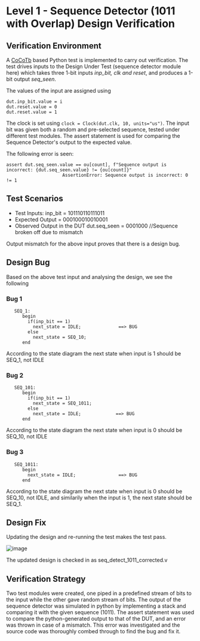 # Level 1 - Sequence Detector (1011 with Overlap) Design Verification

## Verification Environment
A [CoCoTb](https://www.cocotb.org/) based Python test is implemented to carry out verification. The test drives inputs to the Design Under Test (sequence detector module here) which takes three 1-bit inputs *inp_bit, clk and reset*, and produces a 1-bit output *seq_seen*.

The values of the input are assigned using
```
dut.inp_bit.value = i
dut.reset.value = 0
dut.reset.value = 1
```
The clock is set using ```clock = Clock(dut.clk, 10, units="us")```.
The input bit was given both a random and pre-selected sequence, tested under different test modules.
The assert statement is used for comparing the Sequence Detector's output to the expected value.

The following error is seen:
```
assert dut.seq_seen.value == ou[count], f"Sequence output is incorrect: {dut.seq_seen.value} != {ou[count]}"
                     AssertionError: Sequence output is incorrect: 0 != 1
```
## Test Scenarios
- Test Inputs: inp_bit = 101110110111011
- Expected Output = 000100010010001
- Observed Output in the DUT dut.seq_seen = 0001000      //Sequence broken off due to mismatch

Output mismatch for the above input proves that there is a design bug.

## Design Bug
Based on the above test input and analysing the design, we see the following

### Bug 1
```
   SEQ_1:
      begin
        if(inp_bit == 1)
          next_state = IDLE;              ==> BUG
        else
          next_state = SEQ_10;
      end
```
According to the state diagram the next state when input is 1 should be SEQ_1, not IDLE

### Bug 2
```
   SEQ_101:
      begin
        if(inp_bit == 1)
          next_state = SEQ_1011;
        else
          next_state = IDLE;             ==> BUG
      end
```
According to the state diagram the next state when input is 0 should be SEQ_10, not IDLE

### Bug 3 
```
   SEQ_1011:
      begin
        next_state = IDLE;                ==> BUG
      end
```
According to the state diagram the next state when input is 0 should be SEQ_10, not IDLE, and similarily when the input is 1, the next state should be SEQ_1.

## Design Fix
Updating the design and re-running the test makes the test pass.

![image](https://user-images.githubusercontent.com/44639543/180658245-28dc4b56-75c0-4e08-89ae-6119ed3ea9ae.png)

The updated design is checked in as seq_detect_1011_corrected.v
## Verification Strategy
Two test modules were created, one piped in a predefined stream of bits to the input while the other gave random stream of bits. The output of the sequence detector was simulated in python by implementing a stack and comparing it with the given sequence (1011). The assert statement was used to compare the python-generated output to that of the DUT, and an error was thrown in case of a mismatch. This error was investigated and the source code was thoroughly combed through to find the bug and fix it.
